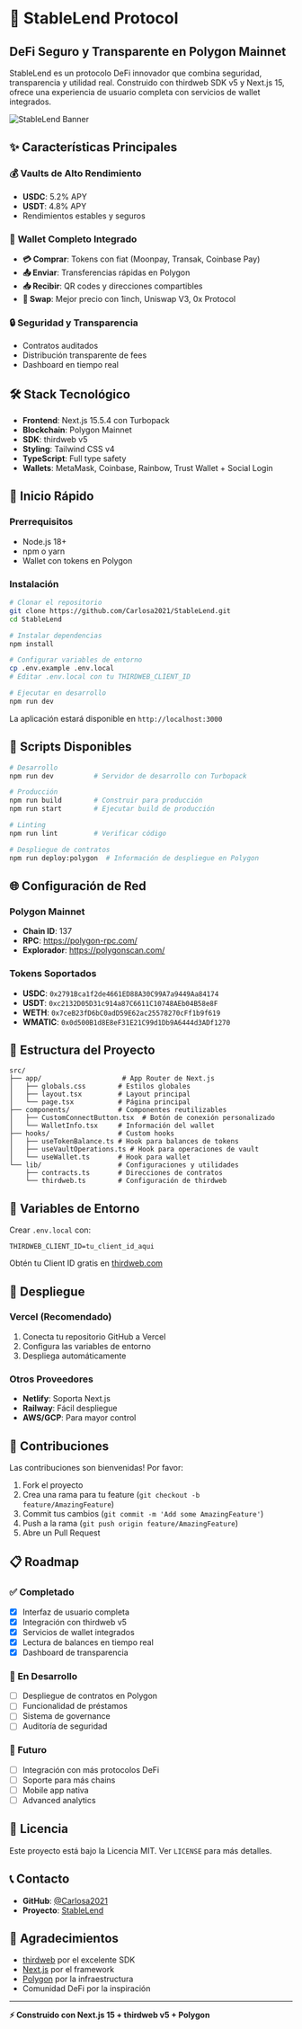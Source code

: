 # 🚀 StableLend Protocol

## DeFi Seguro y Transparente en Polygon Mainnet

StableLend es un protocolo DeFi innovador que combina seguridad, transparencia y utilidad real. Construido con thirdweb SDK v5 y Next.js 15, ofrece una experiencia de usuario completa con servicios de wallet integrados.

![StableLend Banner](https://img.shields.io/badge/StableLend-DeFi_Protocol-blue?style=for-the-badge&logo=ethereum)

## ✨ Características Principales

### 💰 **Vaults de Alto Rendimiento**
- **USDC**: 5.2% APY
- **USDT**: 4.8% APY
- Rendimientos estables y seguros

### 🔗 **Wallet Completo Integrado**
- **💳 Comprar**: Tokens con fiat (Moonpay, Transak, Coinbase Pay)
- **📤 Enviar**: Transferencias rápidas en Polygon
- **📥 Recibir**: QR codes y direcciones compartibles
- **🔄 Swap**: Mejor precio con 1inch, Uniswap V3, 0x Protocol

### 🔒 **Seguridad y Transparencia**
- Contratos auditados
- Distribución transparente de fees
- Dashboard en tiempo real

## 🛠️ Stack Tecnológico

- **Frontend**: Next.js 15.5.4 con Turbopack
- **Blockchain**: Polygon Mainnet
- **SDK**: thirdweb v5
- **Styling**: Tailwind CSS v4
- **TypeScript**: Full type safety
- **Wallets**: MetaMask, Coinbase, Rainbow, Trust Wallet + Social Login

## 🚀 Inicio Rápido

### Prerrequisitos
- Node.js 18+
- npm o yarn
- Wallet con tokens en Polygon

### Instalación

```bash
# Clonar el repositorio
git clone https://github.com/Carlosa2021/StableLend.git
cd StableLend

# Instalar dependencias
npm install

# Configurar variables de entorno
cp .env.example .env.local
# Editar .env.local con tu THIRDWEB_CLIENT_ID

# Ejecutar en desarrollo
npm run dev
```

La aplicación estará disponible en `http://localhost:3000`

## 🔧 Scripts Disponibles

```bash
# Desarrollo
npm run dev          # Servidor de desarrollo con Turbopack

# Producción
npm run build        # Construir para producción
npm run start        # Ejecutar build de producción

# Linting
npm run lint         # Verificar código

# Despliegue de contratos
npm run deploy:polygon  # Información de despliegue en Polygon
```

## 🌐 Configuración de Red

### Polygon Mainnet
- **Chain ID**: 137
- **RPC**: https://polygon-rpc.com/
- **Explorador**: https://polygonscan.com/

### Tokens Soportados
- **USDC**: `0x2791Bca1f2de4661ED88A30C99A7a9449Aa84174`
- **USDT**: `0xc2132D05D31c914a87C6611C10748AEb04B58e8F`
- **WETH**: `0x7ceB23fD6bC0adD59E62ac25578270cFf1b9f619`
- **WMATIC**: `0x0d500B1d8E8eF31E21C99d1Db9A6444d3ADf1270`

## 📁 Estructura del Proyecto

```
src/
├── app/                    # App Router de Next.js
│   ├── globals.css        # Estilos globales
│   ├── layout.tsx         # Layout principal
│   └── page.tsx           # Página principal
├── components/            # Componentes reutilizables
│   ├── CustomConnectButton.tsx  # Botón de conexión personalizado
│   └── WalletInfo.tsx     # Información del wallet
├── hooks/                 # Custom hooks
│   ├── useTokenBalance.ts # Hook para balances de tokens
│   ├── useVaultOperations.ts # Hook para operaciones de vault
│   └── useWallet.ts       # Hook para wallet
└── lib/                   # Configuraciones y utilidades
    ├── contracts.ts       # Direcciones de contratos
    └── thirdweb.ts        # Configuración de thirdweb
```

## 🔐 Variables de Entorno

Crear `.env.local` con:

```env
THIRDWEB_CLIENT_ID=tu_client_id_aqui
```

Obtén tu Client ID gratis en [thirdweb.com](https://thirdweb.com/dashboard)

## 🚀 Despliegue

### Vercel (Recomendado)
1. Conecta tu repositorio GitHub a Vercel
2. Configura las variables de entorno
3. Despliega automáticamente

### Otros Proveedores
- **Netlify**: Soporta Next.js
- **Railway**: Fácil despliegue
- **AWS/GCP**: Para mayor control

## 🤝 Contribuciones

Las contribuciones son bienvenidas! Por favor:

1. Fork el proyecto
2. Crea una rama para tu feature (`git checkout -b feature/AmazingFeature`)
3. Commit tus cambios (`git commit -m 'Add some AmazingFeature'`)
4. Push a la rama (`git push origin feature/AmazingFeature`)
5. Abre un Pull Request

## 📋 Roadmap

### ✅ Completado
- [x] Interfaz de usuario completa
- [x] Integración con thirdweb v5
- [x] Servicios de wallet integrados
- [x] Lectura de balances en tiempo real
- [x] Dashboard de transparencia

### 🔄 En Desarrollo
- [ ] Despliegue de contratos en Polygon
- [ ] Funcionalidad de préstamos
- [ ] Sistema de governance
- [ ] Auditoría de seguridad

### 🎯 Futuro
- [ ] Integración con más protocolos DeFi
- [ ] Soporte para más chains
- [ ] Mobile app nativa
- [ ] Advanced analytics

## 📄 Licencia

Este proyecto está bajo la Licencia MIT. Ver `LICENSE` para más detalles.

## 📞 Contacto

- **GitHub**: [@Carlosa2021](https://github.com/Carlosa2021)
- **Proyecto**: [StableLend](https://github.com/Carlosa2021/StableLend)

## 🙏 Agradecimientos

- [thirdweb](https://thirdweb.com/) por el excelente SDK
- [Next.js](https://nextjs.org/) por el framework
- [Polygon](https://polygon.technology/) por la infraestructura
- Comunidad DeFi por la inspiración

---

**⚡ Construido con Next.js 15 + thirdweb v5 + Polygon**